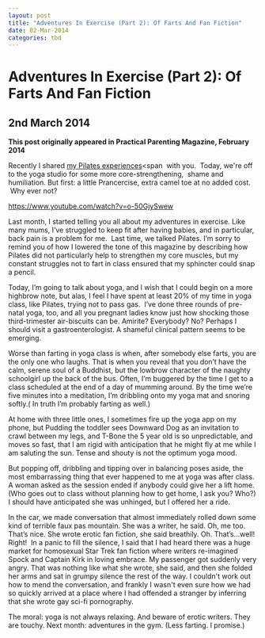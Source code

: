 ```yaml
---
layout: post
title: "Adventures In Exercise (Part 2): Of Farts And Fan Fiction"
date: 02-Mar-2014
categories: tbd
---
```


# Adventures In Exercise (Part 2): Of Farts And Fan Fiction

## 2nd March 2014

**This post originally appeared in Practical Parenting Magazine,   February 2014**

Recently I shared <a href="http://mogantosh.com/adventures-in-exercise-part-1/">my Pilates experiences</a><span  with you. </span> Today,   we're off to the yoga studio for some more core-strengthening,  shame and humiliation. But first: a little Prancercise, extra camel toe at no added cost.  Why ever not?

https://www.youtube.com/watch?v=o-50GjySwew

Last month, I started telling you all about my adventures in exercise. Like many mums, I’ve struggled to keep fit after having babies, and in particular, back pain is a problem for me.  Last time, we talked Pilates. I’m sorry to remind you of how I lowered the tone of this magazine by describing how Pilates did not particularly help to strengthen my core muscles, but my constant struggles not to fart in class ensured that my sphincter could snap a pencil.

Today, I’m going to talk about yoga, and I wish that I could begin on a more highbrow note, but alas, I feel I have spent at least 20% of my time in yoga class, like Pilates, trying not to pass gas.  I’ve done three rounds of pre-natal yoga, too, and all you pregnant ladies know just how shocking those third-trimester air-biscuits can be. Amirite? Everybody? No? Perhaps I should visit a gastroenterologist. A shameful clinical pattern seems to be emerging.

Worse than farting in yoga class is when, after somebody else farts, you are the only one who laughs. That is when you reveal that you don’t have the calm, serene soul of a Buddhist, but the lowbrow character of the naughty schoolgirl up the back of the bus. Often, I’m buggered by the time I get to a class scheduled at the end of a day of mumming around. By the time we’re five minutes into a meditation, I’m dribbling onto my yoga mat and snoring softly.( In truth I’m probably farting as well.)

At home with three little ones, I sometimes fire up the yoga app on my phone, but Pudding the toddler sees Downward Dog as an invitation to crawl between my legs, and T-Bone the 5 year old is so unpredictable, and moves so fast, that I am rigid with anticipation that he might fly at me while I am saluting the sun. Tense and shouty is not the optimum yoga mood.

But popping off, dribbling and tipping over in balancing poses aside, the most embarrassing thing that ever happened to me at yoga was after class.  A woman asked as the session ended if anybody could give her a lift home. (Who goes out to class without planning how to get home, I ask you? Who?) I should have anticipated she was unhinged, but I offered her a ride.

In the car, we made conversation that almost immediately rolled down some kind of terrible faux pas mountain. She was a writer, he said. Oh, me too. That’s nice. She wrote erotic fan fiction, she said breathily. Oh. That’s…well! Right!  In a panic to fill the silence, I said that I had heard there was a huge market for homosexual Star Trek fan fiction where writers re-imagined Spock and Captain Kirk in loving embrace. My passenger got suddenly very angry. That was nothing like what she wrote, she said, and then she folded her arms and sat in grumpy silence the rest of the way. I couldn't work out how to mend the conversation, and frankly I wasn't even sure how we had so quickly arrived at a place where I had offended a stranger by inferring that she wrote gay sci-fi pornography.

The moral: yoga is not always relaxing. And beware of erotic writers. They are touchy. Next month: adventures in the gym. (Less farting. I promise.)

 
